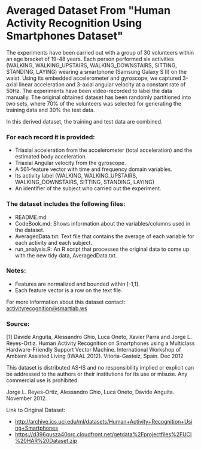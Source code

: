 # Averaged Dataset From "Human Activity Recognition Using Smartphones Dataset"


The experiments have been carried out with a group of 30 volunteers within an age bracket of 19-48 years. Each person performed six activities (WALKING, WALKING_UPSTAIRS, WALKING_DOWNSTAIRS, SITTING, STANDING, LAYING) wearing a smartphone (Samsung Galaxy S II) on the waist. Using its embedded accelerometer and gyroscope, we captured 3-axial linear acceleration and 3-axial angular velocity at a constant rate of 50Hz. The experiments have been video-recorded to label the data manually. The original obtained dataset has been randomly partitioned into two sets, where 70% of the volunteers was selected for generating the training data and 30% the test data.

In this derived dataset, the training and test data are combined.

### For each record it is provided:

* Triaxial acceleration from the accelerometer (total acceleration) and the estimated body acceleration.
* Triaxial Angular velocity from the gyroscope. 
* A 561-feature vector with time and frequency domain variables. 
* Its activity label (WALKING, WALKING_UPSTAIRS, WALKING_DOWNSTAIRS, SITTING, STANDING, LAYING)
* An identifier of the subject who carried out the experiment.

### The dataset includes the following files:

* README.md
* CodeBook.md: Shows information about the variables/columns used in the dataset.
* AveragedData.txt: Text file that contains the average of each variable for each activity and each subject.
* run_analysis.R: An R script that processes the original data to come up with the new tidy data, AveragedData.txt.

### Notes: 

* Features are normalized and bounded within [-1,1].
* Each feature vector is a row on the text file.

For more information about this dataset contact: activityrecognition@smartlab.ws

### Source:

[1] Davide Anguita, Alessandro Ghio, Luca Oneto, Xavier Parra and Jorge L. Reyes-Ortiz. Human Activity Recognition on Smartphones using a Multiclass Hardware-Friendly Support Vector Machine. International Workshop of Ambient Assisted Living (IWAAL 2012). Vitoria-Gasteiz, Spain. Dec 2012

This dataset is distributed AS-IS and no responsibility implied or explicit can be addressed to the authors or their institutions for its use or misuse. Any commercial use is prohibited.

Jorge L. Reyes-Ortiz, Alessandro Ghio, Luca Oneto, Davide Anguita. November 2012.

Link to Original Dataset: 
* http://archive.ics.uci.edu/ml/datasets/Human+Activity+Recognition+Using+Smartphones
* https://d396qusza40orc.cloudfront.net/getdata%2Fprojectfiles%2FUCI%20HAR%20Dataset.zip